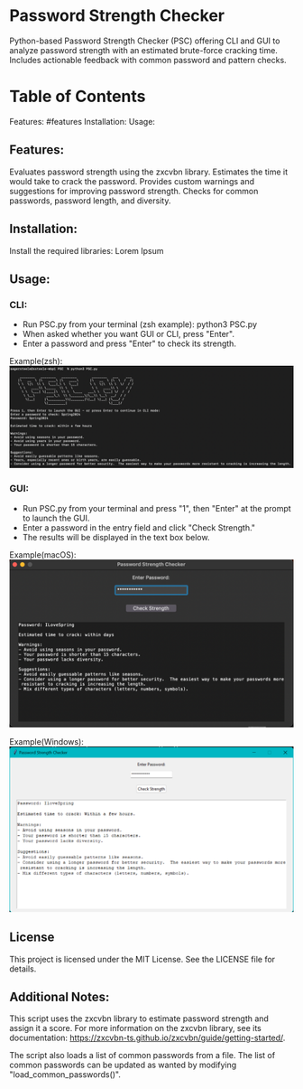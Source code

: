 # Password Strength Checker

Python-based Password Strength Checker (PSC) offering CLI and GUI to analyze password strength with an estimated brute-force cracking time. Includes actionable feedback with common password and pattern checks.

# Table of Contents
Features: #features
Installation: 
Usage: 

## Features:

Evaluates password strength using the zxcvbn library.
Estimates the time it would take to crack the password.
Provides custom warnings and suggestions for improving password strength.
Checks for common passwords, password length, and diversity.

## Installation:

Install the required libraries:
Lorem Ipsum

## Usage:

### CLI:

- Run PSC.py from your terminal (zsh example): python3 PSC.py
- When asked whether you want GUI or CLI, press "Enter".
- Enter a password and press "Enter" to check its strength. 

Example(zsh): 
![alt text](image-2.png)

### GUI:

- Run PSC.py from your terminal and press "1", then "Enter" at the prompt to launch the GUI.
- Enter a password in the entry field and click "Check Strength."
- The results will be displayed in the text box below.

Example(macOS): 
![alt text](image.png)

Example(Windows): 
![alt text](image-1.png)

## License
This project is licensed under the MIT License. See the LICENSE file for details.

## Additional Notes:
This script uses the zxcvbn library to estimate password strength and assign it a score. For more information on the zxcvbn library, see its documentation: https://zxcvbn-ts.github.io/zxcvbn/guide/getting-started/.

The script also loads a list of common passwords from a file.  The list of common passwords can be updated as wanted by modifying "load_common_passwords()". 